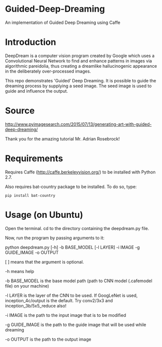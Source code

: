 # Guided-Deep-Dreaming
An implementation of Guided Deep Dreaming using Caffe

# Introduction
DeepDream is a computer vision program created by Google which uses a Convolutional Neural Network to find and enhance patterns in images via algorithmic pareidolia, thus creating a dreamlike hallucinogenic appearance in the deliberately over-processed images.

This repo demonstrates 'Guided' Deep Dreaming. It is possible to guide the dreaming process by supplying a seed image. The seed image is used to guide and influence the output.

# Source
http://www.pyimagesearch.com/2015/07/13/generating-art-with-guided-deep-dreaming/

Thank you for the amazing tutorial Mr. Adrian Rosebrock!

# Requirements
Requires Caffe (http://caffe.berkeleyvision.org/) to be installed with Python 2.7.

Also requires bat-country package to be installed. To do so, type:


`pip install bat-country`


# Usage (on Ubuntu)
Open the terminal. cd to the directory containing the deepdream.py file.

Now, run the program by passing arguments to it:

python deepdream.py [-h] -b BASE_MODEL [-l LAYER] -i IMAGE -g GUIDE_IMAGE -o OUTPUT

[ ] means that the argument is optional.

-h means help

-b BASE_MODEL is the base model path (path to CNN model (.cafemodel file) on your machine)

-l LAYER is the layer of the CNN to be used. If GoogLeNet is used, inception_4c/output is the default. Try conv2/3x3 and inception_3b/5x5_reduce also!

-i IMAGE is the path to the input image that is to be modified

-g GUIDE_IMAGE is the path to the guide image that will be used while dreaming

-o OUTPUT is the path to the output image
